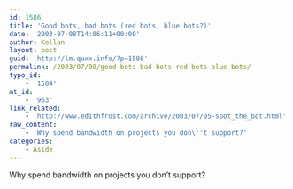 ```yaml
---
id: 1586
title: 'Good bots, bad bots (red bots, blue bots?)'
date: '2003-07-08T14:06:11+00:00'
author: Kellan
layout: post
guid: 'http://lm.quxx.info/?p=1586'
permalink: /2003/07/08/good-bots-bad-bots-red-bots-blue-bots/
typo_id:
    - '1584'
mt_id:
    - '963'
link_related:
    - 'http://www.edithfrost.com/archive/2003/07/05-spot_the_bot.html'
raw_content:
    - 'Why spend bandwidth on projects you don\''t support?'
categories:
    - Aside
---
```


Why spend bandwidth on projects you don’t support?